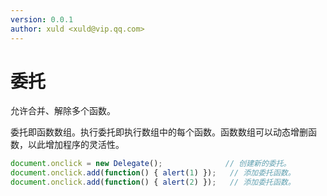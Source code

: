```yaml
---
version: 0.0.1
author: xuld <xuld@vip.qq.com>
---
```

# 委托
允许合并、解除多个函数。

委托即函数数组。执行委托即执行数组中的每个函数。函数数组可以动态增删函数，以此增加程序的灵活性。

```js
document.onclick = new Delegate();              // 创建新的委托。
document.onclick.add(function() { alert(1) });   // 添加委托函数。
document.onclick.add(function() { alert(2) });   // 添加委托函数。
```
